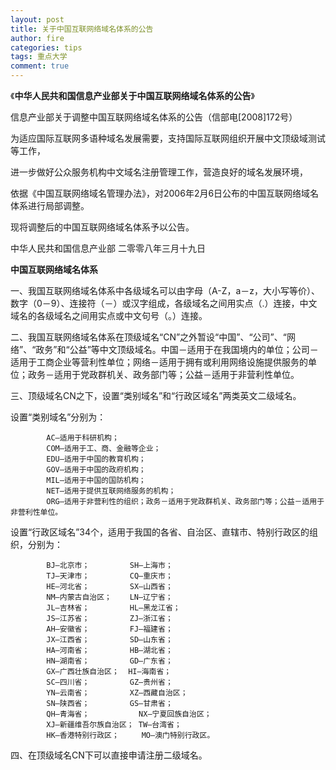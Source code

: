 ```yaml
---
layout: post
title: 关于中国互联网络域名体系的公告
author: fire
categories: tips 
tags: 重点大学
comment: true
---
```


《**中华人民共和国信息产业部关于中国互联网络域名体系的公告**》

信息产业部关于调整中国互联网络域名体系的公告（信部电[2008]172号）

为适应国际互联网多语种域名发展需要，支持国际互联网组织开展中文顶级域测试等工作，
    
进一步做好公众服务机构中文域名注册管理工作，营造良好的域名发展环境，
    
依据《中国互联网络域名管理办法》，对2006年2月6日公布的中国互联网络域名体系进行局部调整。
    
现将调整后的中国互联网络域名体系予以公告。 
 
中华人民共和国信息产业部
二零零八年三月十九日

 
**中国互联网络域名体系**

一、我国互联网络域名体系中各级域名可以由字母（A-Z，a－z，大小写等价）、数字（0－9）、连接符（－）或汉字组成，各级域名之间用实点（.）连接，中文域名的各级域名之间用实点或中文句号（。）连接。

二、我国互联网络域名体系在顶级域名“CN”之外暂设“中国”、“公司”、“网络”、“政务”和“公益”等中文顶级域名。中国－适用于在我国境内的单位；公司－适用于工商企业等营利性单位；网络－适用于拥有或利用网络设施提供服务的单位；政务－适用于党政群机关、政务部门等；公益－适用于非营利性单位。

三、顶级域名CN之下，设置“类别域名”和“行政区域名”两类英文二级域名。

设置“类别域名”分别为：

            AC—适用于科研机构；
            COM—适用于工、商、金融等企业；
            EDU—适用于中国的教育机构；
            GOV—适用于中国的政府机构；
            MIL—适用于中国的国防机构；
            NET—适用于提供互联网络服务的机构；
            ORG—适用于非营利性的组织；政务－适用于党政群机关、政务部门等；公益－适用于非营利性单位。

设置“行政区域名”34个，适用于我国的各省、自治区、直辖市、特别行政区的组织，分别为：

            BJ—北京市；         SH—上海市；
            TJ—天津市；         CQ—重庆市；
            HE—河北省；         SX—山西省；     
            NM—内蒙古自治区；    LN—辽宁省；     
            JL—吉林省；         HL—黑龙江省；
            JS—江苏省；         ZJ—浙江省；     
            AH—安徽省；         FJ—福建省；     
            JX—江西省；         SD—山东省；             
            HA—河南省；         HB—湖北省；
            HN—湖南省；         GD—广东省；            
            GX—广西壮族自治区；  HI—海南省；
            SC—四川省；         GZ—贵州省；
            YN—云南省；         XZ—西藏自治区；       
            SN—陕西省；         GS—甘肃省；
            QH—青海省；           NX—宁夏回族自治区；            
            XJ—新疆维吾尔族自治区； TW—台湾省；
            HK—香港特别行政区；     MO—澳门特别行政区。

四、在顶级域名CN下可以直接申请注册二级域名。
